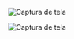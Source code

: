 ![Captura de tela](https://github.com/joaoPCarv4lho/AppLoginIngrid/assets/136474742/f5933f89-3a8c-4957-af36-9eb3997a362f)




![Captura de tela ](https://github.com/joaoPCarv4lho/AppLoginIngrid/assets/136474742/361b33bb-1eec-4134-b501-dd1c1e7a2a02)





